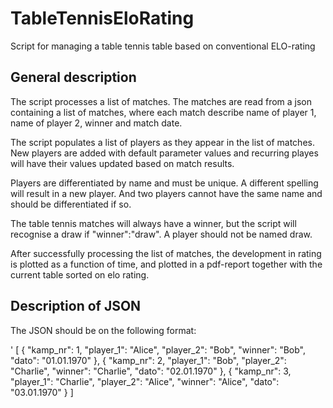 # TableTennisEloRating
Script for managing a table tennis table based on conventional ELO-rating

## General description
The script processes a list of matches. The matches are read from a json containing a list of matches, where each match describe
name of player 1, name of player 2, winner and match date.

The script populates a list of players as they appear in the list of matches. New players are added with default parameter values 
and recurring playes will have their values updated based on match results.

Players are differentiated by name and must be unique. A different spelling will result in a new player. And two players cannot have 
the same name and should be differentiated if so. 

The table tennis matches will always have a winner, but the script will recognise a draw if "winner":"draw". A player should not be named draw.

After successfully processing the list of matches, the development in rating is plotted as a function of time, and plotted in a pdf-report 
together with the current table sorted on elo rating.

## Description of JSON

The JSON should be on the following format:

'
[
    {
        "kamp_nr": 1,
        "player_1": "Alice",
        "player_2": "Bob",
        "winner": "Bob",
        "dato": "01.01.1970"
    },
    {
        "kamp_nr": 2,
        "player_1": "Bob",
        "player_2": "Charlie",
        "winner": "Charlie",
        "dato": "02.01.1970"
    },
    {
        "kamp_nr": 3,
        "player_1": "Charlie",
        "player_2": "Alice",
        "winner": "Alice",
        "dato": "03.01.1970"
    }
]

